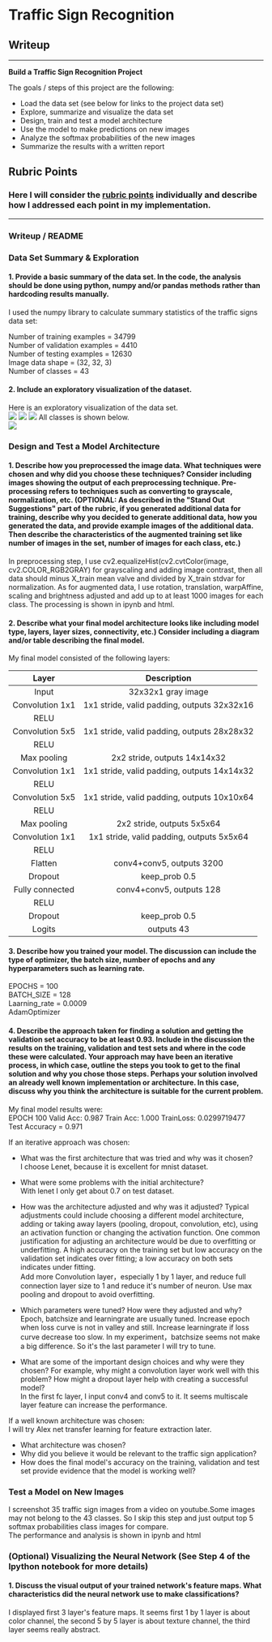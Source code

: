 # **Traffic Sign Recognition** 

## Writeup

---

**Build a Traffic Sign Recognition Project**

The goals / steps of this project are the following:
* Load the data set (see below for links to the project data set)
* Explore, summarize and visualize the data set
* Design, train and test a model architecture
* Use the model to make predictions on new images
* Analyze the softmax probabilities of the new images
* Summarize the results with a written report


## Rubric Points
### Here I will consider the [rubric points](https://review.udacity.com/#!/rubrics/481/view) individually and describe how I addressed each point in my implementation.  

---
### Writeup / README

### Data Set Summary & Exploration

#### 1. Provide a basic summary of the data set. In the code, the analysis should be done using python, numpy and/or pandas methods rather than hardcoding results manually.

I used the numpy library to calculate summary statistics of the traffic
signs data set:  
  
Number of training examples = 34799  
Number of validation examples = 4410  
Number of testing examples = 12630  
Image data shape = (32, 32, 3)  
Number of classes = 43  

#### 2. Include an exploratory visualization of the dataset.  

Here is an exploratory visualization of the data set.   
<img src="train_size.jpg">
<img src="valid_size.jpg">
<img src="test_size.jpg">
All classes is shown below.  
<img src="all_classes.jpg">

### Design and Test a Model Architecture

#### 1. Describe how you preprocessed the image data. What techniques were chosen and why did you choose these techniques? Consider including images showing the output of each preprocessing technique. Pre-processing refers to techniques such as converting to grayscale, normalization, etc. (OPTIONAL: As described in the "Stand Out Suggestions" part of the rubric, if you generated additional data for training, describe why you decided to generate additional data, how you generated the data, and provide example images of the additional data. Then describe the characteristics of the augmented training set like number of images in the set, number of images for each class, etc.)  

In preprocessing step, I use cv2.equalizeHist(cv2.cvtColor(image, cv2.COLOR_RGB2GRAY) for grayscaling and adding image contrast, then all data should minus X_train mean valve and divided by X_train stdvar for normalization. As for augmented data, I use rotation, translation, warpAffine, scaling and brightness adjusted and add up to at least 1000 images for each class. 
The processing is shown in ipynb and html.  

#### 2. Describe what your final model architecture looks like including model type, layers, layer sizes, connectivity, etc.) Consider including a diagram and/or table describing the final model.  

My final model consisted of the following layers:  

| Layer         	|     Description	        		| 
|:---------------------:|:---------------------------------------------:| 
| Input         	| 32x32x1 gray image   				| 
| Convolution 1x1     	| 1x1 stride, valid padding, outputs 32x32x16 	|
| RELU			|						|
| Convolution 5x5	| 1x1 stride, valid padding, outputs 28x28x32   |
| RELU			|						|
| Max pooling	      	| 2x2 stride,  outputs 14x14x32 		|
| Convolution 1x1     	| 1x1 stride, valid padding, outputs 14x14x32 	|
| RELU			|						|
| Convolution 5x5	| 1x1 stride, valid padding, outputs 10x10x64   |
| RELU			|						|
| Max pooling	      	| 2x2 stride,  outputs 5x5x64 		        |
| Convolution 1x1     	| 1x1 stride, valid padding, outputs 5x5x64 	|
| RELU			|						|
| Flatten	| conv4+conv5, outputs 3200       		|
| Dropout		| keep_prob 0.5					|
| Fully connected	| conv4+conv5, outputs 128       		|
| RELU   		|         					|
| Dropout		| keep_prob 0.5					|
| Logits        	| outputs 43     				|

 


#### 3. Describe how you trained your model. The discussion can include the type of optimizer, the batch size, number of epochs and any hyperparameters such as learning rate.  
  
EPOCHS = 100  
BATCH_SIZE = 128  
Laarning_rate = 0.0009  
AdamOptimizer  

#### 4. Describe the approach taken for finding a solution and getting the validation set accuracy to be at least 0.93. Include in the discussion the results on the training, validation and test sets and where in the code these were calculated. Your approach may have been an iterative process, in which case, outline the steps you took to get to the final solution and why you chose those steps. Perhaps your solution involved an already well known implementation or architecture. In this case, discuss why you think the architecture is suitable for the current problem.  
  
My final model results were:  
EPOCH 100 Valid Acc: 0.987 Train Acc: 1.000 TrainLoss: 0.0299719477  
Test Accuracy = 0.971  

If an iterative approach was chosen:
* What was the first architecture that was tried and why was it chosen?  
I choose Lenet, because it is excellent for mnist dataset.  
  
* What were some problems with the initial architecture?  
With lenet I only get about 0.7 on test dataset.  
  
* How was the architecture adjusted and why was it adjusted? Typical adjustments could include choosing a different model architecture, adding or taking away layers (pooling, dropout, convolution, etc), using an activation function or changing the activation function. One common justification for adjusting an architecture would be due to overfitting or underfitting. A high accuracy on the training set but low accuracy on the validation set indicates over fitting; a low accuracy on both sets indicates under fitting.  
Add more Convolution layer，especially 1 by 1 layer, and reduce full connection layer size to 1 and reduce it's number of neuron. Use max pooling and dropout to avoid overfitting.   
  
* Which parameters were tuned? How were they adjusted and why?  
Epoch, batchsize and learningrate are usually tuned. Increase epoch when loss curve is not in valley and still. Increase learningrate if loss curve decrease too slow. In my experiment，batchsize seems not make a big difference. So it's the last parameter I will try to tune.  

* What are some of the important design choices and why were they chosen? For example, why might a convolution layer work well with this problem? How might a dropout layer help with creating a successful model?  
In the first fc layer, I input conv4 and conv5 to it. It seems multiscale layer feature can increase the performance.  
  
If a well known architecture was chosen:  
I will try Alex net transfer learning for feature extraction later.  
* What architecture was chosen?  
* Why did you believe it would be relevant to the traffic sign application?  
* How does the final model's accuracy on the training, validation and test set provide evidence that the model is working well?  
   

### Test a Model on New Images
  
I screenshot 35 traffic sign images from a video on youtube.Some images may not belong to the 43 classes. So I skip this step and just output top 5 softmax probabilities class images for compare.  
The performance and analysis is shown in ipynb and html  


### (Optional) Visualizing the Neural Network (See Step 4 of the Ipython notebook for more details)
#### 1. Discuss the visual output of your trained network's feature maps. What characteristics did the neural network use to make classifications?  
I displayed first 3 layer's feature maps. It seems first 1 by 1 layer is about color channel, the second 5 by 5 layer is about texture channel, the third layer seems really abstract.  


